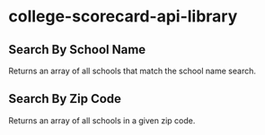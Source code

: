 # college-scorecard-api-library

## Search By School Name

Returns an array of all schools that match the school name search. 


## Search By Zip Code

Returns an array of all schools in a given zip code.